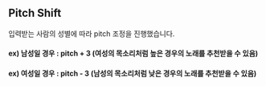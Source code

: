 ## Pitch Shift

입력받는 사람의 성별에 따라 pitch 조정을 진행했습니다.
#### ex) 남성일 경우 : pitch + 3 (여성의 목소리처럼 높은 경우의 노래를 추천받을 수 있음)
#### ex) 여성일 경우 : pitch - 3 (남성의 목소리처럼 낮은 경우의 노래를 추천받을 수 있음)

